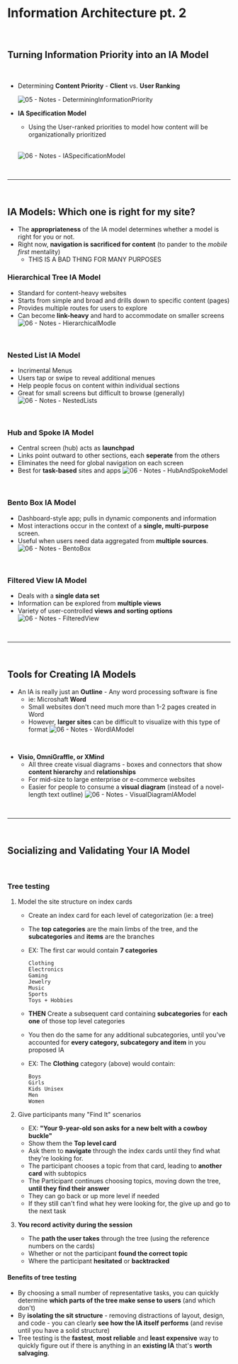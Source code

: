 # Information Architecture pt. 2

<br />

## Turning Information Priority into an IA Model

<br />

- Determining **Content Priority** - **Client** vs. **User Ranking**

    ![05 - Notes - DeterminingInformationPriority](./images/05%20-%20Notes%20-%20DeterminingInformationPriority.png)

- **IA Specification Model**
    - Using the User-ranked priorities to model how content will be organizationally prioritized
    <br />

    ![06 - Notes - IASpecificationModel](./images/06%20-%20Notes%20-%20IASpecificationModel.png)

<br />

---

<br />

## **IA Models**: Which one is right for my site?

- The **appropriateness** of the IA model determines whether a model is right for you or not.
- Right now, **navigation is sacrificed for content** (to pander to the *mobile first* mentality)
    - THIS IS A BAD THING FOR MANY PURPOSES

### Hierarchical Tree IA Model
- Standard for content-heavy websites
- Starts from simple and broad and drills down to specific content (pages)
- Provides multiple routes for users to explore
- Can become **link-heavy** and hard to accommodate on smaller screens
    ![06 - Notes - HierarchicalModle](./images/06%20-%20Notes%20-%20HierarchicalModle.png)

<br />

### Nested List IA Model
- Incrimental Menus
- Users tap or swipe to reveal additional menues
- Help people focus on content within individual sections
- Great for small screens but difficult to browse (generally)
    ![06 - Notes - NestedLists](./images/06%20-%20Notes%20-%20NestedLists.png)

<br />

### Hub and Spoke IA Model
- Central screen (hub) acts as **launchpad**
- Links point outward to other sections, each **seperate** from the others
- Eliminates the need for global navigation on each screen
- Best for **task-based** sites and apps
    ![06 - Notes - HubAndSpokeModel](./images/06%20-%20Notes%20-%20HubAndSpokeModel.png)

<br />

### Bento Box IA Model
- Dashboard-style app; pulls in dynamic components and information
- Most interactions occur in the context of a **single, multi-purpose** screen.
- Useful when users need data aggregated from **multiple sources**.
    ![06 - Notes - BentoBox](./images/06%20-%20Notes%20-%20BentoBox.png)

<br />

### Filtered View IA Model
- Deals with a **single data set**
- Information can be explored from **multiple views**
- Variety of user-controlled **views and sorting options**
    ![06 - Notes - FilteredView](./images/06%20-%20Notes%20-%20FilteredView.png)

<br />

---

<br />

## Tools for Creating IA Models

- An IA is really just an **Outline** - Any word processing software is fine
    - ie: Microshaft **Word**
    - Small websites don't need much more than 1-2 pages created in Word
    - However, **larger sites** can be difficult to visualize with this type of format
    ![06 - Notes - WordIAModel](./images/06%20-%20Notes%20-%20WordIAModel.png)

<br />

- **Visio, OmniGraffle, or XMind**
    - All three create visual diagrams - boxes and connectors that show **content hierarchy** and **relationships**
    - For mid-size to large enterprise or e-commerce websites
    - Easier for people to consume a **visual diagram** (instead of a novel-length text outline)
    ![06 - Notes - VisualDiagramIAModel](./images/06%20-%20Notes%20-%20VisualDiagramIAModel.png)

<br />

---

<br />

## Socializing and Validating Your IA Model

<br />

### **Tree testing**
1. Model the site structure on index cards
    - Create an index card for each level of categorization (ie: a tree)
    - The **top categories** are the main limbs of the tree, and the **subcategories** and **items** are the branches
    - EX: The first car would contain **7 categories**
        ```
        Clothing
        Electronics
        Gaming
        Jewelry
        Music
        Sports
        Toys + Hobbies
        ```

    - **THEN** Create a subsequent card containing **subcategories** for **each one** of those top level categories
    - You then do the same for any additional subcategories, until you've accounted for **every category, subcategory and item** in you proposed IA
    - EX: The **Clothing** category (above) would contain:
        ```
        Boys
        Girls
        Kids Unisex
        Men
        Women
        ```

2. Give participants many "Find It" scenarios
    - EX: **"Your 9-year-old son asks for a new belt with a cowboy buckle"**
    - Show them the **Top level card**
    - Ask them to **navigate** through the index cards until they find what they're looking for.
    - The participant chooses a topic from that card, leading to **another card** with subtopics
    - The Participant continues choosing topics, moving down the tree, **until they find their answer**
    - They can go back or up more level if needed
    - If they still can't find what hey were looking for, the give up and go to the next task

3. **You record activity during the session**
    - The **path the user takes** through the tree (using the reference numbers on the cards)
    - Whether or not the participant **found the correct topic**
    - Where the participant **hesitated** or **backtracked**

#### **Benefits of tree testing**
- By choosing a small number of representative tasks, you can quickly determine **which parts of the tree make sense to users** (and which don't)
- By **isolating the sit structure** - removing distractions of layout, design, and code - you can clearly **see how the IA itself performs** (and revise until you have a solid structure)
- Tree testing is the **fastest**, **most reliable** and **least expensive** way to quickly figure out if there is anything in an **existing IA** that's **worth salvaging**.

